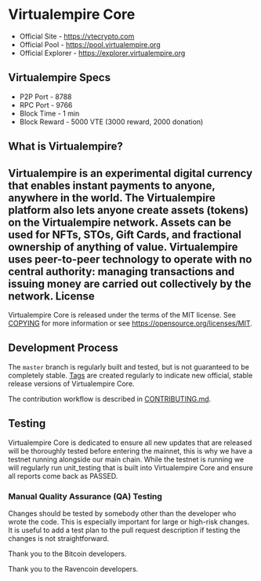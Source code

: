 Virtualempire Core
==================================

* Official Site - https://vtecrypto.com
* Official Pool - https://pool.virtualempire.org
* Official Explorer - https://explorer.virtualempire.org

Virtualempire Specs
-----------------
* P2P Port - 8788
* RPC Port - 9766
* Block Time - 1 min
* Block Reward - 5000 VTE (3000 reward, 2000 donation)

What is Virtualempire?
-----------------
Virtualempire is an experimental digital currency that enables instant payments to anyone, anywhere in the world. The Virtualempire platform also lets anyone create assets (tokens) on the Virtualempire network. Assets can be used for NFTs, STOs, Gift Cards, and fractional ownership of anything of value. Virtualempire uses peer-to-peer technology to operate with no central authority: managing transactions and issuing money are carried out collectively by the network.
License
-------

Virtualempire Core is released under the terms of the MIT license. See [COPYING](COPYING) for more
information or see https://opensource.org/licenses/MIT.

Development Process
-------------------

The `master` branch is regularly built and tested, but is not guaranteed to be
completely stable. [Tags](https://github.com/ananthakannan92/Virtualempire/tags) are created
regularly to indicate new official, stable release versions of Virtualempire Core.

The contribution workflow is described in [CONTRIBUTING.md](CONTRIBUTING.md).

Testing
-------
Virtualempire Core is dedicated to ensure all new updates that are released will be thoroughly tested before entering the mainnet, this is why we have a testnet running alongside our main chain. While the testnet is running we will regularly run unit_testing that is built into Virtualempire Core and ensure all reports come back as PASSED.


### Manual Quality Assurance (QA) Testing

Changes should be tested by somebody other than the developer who wrote the
code. This is especially important for large or high-risk changes. It is useful
to add a test plan to the pull request description if testing the changes is
not straightforward.


Thank you to the Bitcoin developers.

Thank you to the Ravencoin developers.
